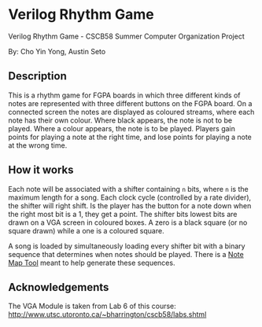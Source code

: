 # Verilog Rhythm Game
Verilog Rhythm Game - CSCB58 Summer Computer Organization Project

By: Cho Yin Yong, Austin Seto

## Description
This is a rhythm game for FGPA boards in which three different kinds of notes are represented with three different buttons on the FGPA board. On a connected screen the notes are displayed as coloured streams, where each note has their own colour. Where black appears, the note is not to be played. Where a colour appears, the note is to be played. Players gain points for playing a note at the right time, and lose points for playing a note at the wrong time.

## How it works

Each note will be associated with a shifter containing `n` bits, where `n` is the maximum length for a song. Each clock cycle (controlled by a rate divider), the shifter will right shift. Is the player has the button for a note down when the right most bit is a 1, they get a point. The shifter bits lowest bits are drawn on a VGA screen in coloured boxes. A zero is a black square (or no square drawn) while a one is a coloured square.  

A song is loaded by simultaneously loading every shifter bit with a binary sequence that determines when notes should be played. There is a [Note Map Tool](https://github.com/AustinSeto/Note-Map-Tool) meant to help generate these sequences. 

## Acknowledgements
The VGA Module is taken from Lab 6 of this course: http://www.utsc.utoronto.ca/~bharrington/cscb58/labs.shtml
